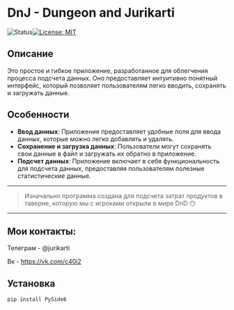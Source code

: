 # DnJ - Dungeon and Jurikarti
![Status](https://img.shields.io/badge/Status-alpha-white.svg)[![License: MIT](https://img.shields.io/badge/License-MIT-yellow.svg)](https://opensource.org/licenses/MIT)

## Описание

Это простое и гибкое приложение, разработанное для облегчения процесса подсчета данных. Оно предоставляет интуитивно понятный интерфейс, который позволяет пользователям легко вводить, сохранять и загружать данные.

## Особенности

- **Ввод данных**: Приложение предоставляет удобные поля для ввода данных, которые можно легко добавлять и удалять.
- **Сохранение и загрузка данных**: Пользователи могут сохранять свои данные в файл и загружать их обратно в приложение.
- **Подсчет данных**: Приложение включает в себя функциональность для подсчета данных, предоставляя пользователям полезные статистические данные.
---
> Изначально программа создана для подсчета затрат продуктов в таверне, которую мы с игроками открыли в мире DnD 😶
---
## Мои контакты:
Телеграм - @jurikarti

Вк - https://vk.com/c40i2

## Установка
`pip install PySide6`
